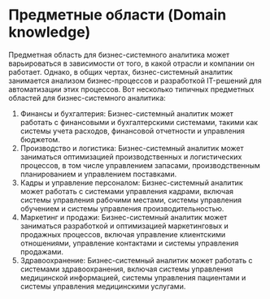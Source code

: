 # Предметные области (Domain knowledge)

Предметная область для бизнес-системного аналитика может варьироваться в зависимости от того, в какой отрасли и компании он работает. Однако, в общих чертах, бизнес-системный аналитик занимается анализом бизнес-процессов и разработкой IT-решений для автоматизации этих процессов. Вот несколько типичных предметных областей для бизнес-системного аналитика:

1. Финансы и бухгалтерия: Бизнес-системный аналитик может работать с финансовыми и бухгалтерскими системами, такими как системы учета расходов, финансовой отчетности и управления бюджетом.
2. Производство и логистика: Бизнес-системный аналитик может заниматься оптимизацией производственных и логистических процессов, в том числе управлением запасами, производственным планированием и управлением поставками.
3. Кадры и управление персоналом: Бизнес-системный аналитик может работать с системами управления кадрами, включая системы управления рабочими местами, системы управления обучением и системы управления производительностью.
4. Маркетинг и продажи: Бизнес-системный аналитик может заниматься разработкой и оптимизацией маркетинговых и продажных процессов, включая управление клиентскими отношениями, управление контактами и системы управления продажами.
5. Здравоохранение: Бизнес-системный аналитик может работать с системами здравоохранения, включая системы управления медицинской информацией, системы управления пациентами и системы управления медицинскими услугами.
